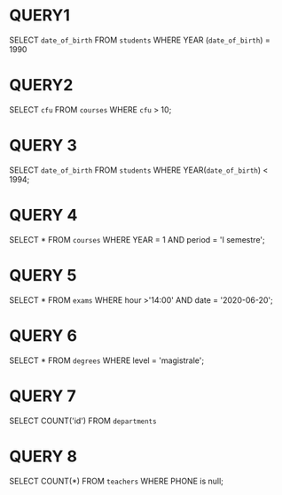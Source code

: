 # QUERY1

SELECT `date_of_birth`
FROM `students`
WHERE YEAR (`date_of_birth`) = 1990


# QUERY2

SELECT `cfu`
FROM `courses`
WHERE `cfu` > 10;

# QUERY 3

SELECT `date_of_birth`
FROM `students`
WHERE YEAR(`date_of_birth`) < 1994;

# QUERY 4

SELECT *
FROM `courses`
WHERE YEAR = 1
AND period = 'I semestre';

# QUERY 5

SELECT *
FROM `exams`
WHERE hour >'14:00'
AND date = '2020-06-20';

# QUERY 6 

SELECT *
FROM `degrees`
WHERE level = 'magistrale';

# QUERY 7 

SELECT COUNT('id')
FROM `departments`

# QUERY 8 


SELECT COUNT(*)
FROM `teachers`
WHERE PHONE is null;


